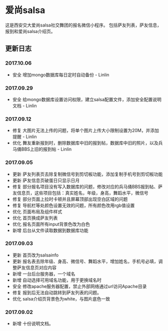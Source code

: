 # 爱尚salsa
这是西安交大爱尚salsa社交舞团的报名微信小程序。
包括萨友列表，萨友信息，报到和爱尚salsa介绍页。
## 更新日志
### 2017.10.06
* 安全 增加mongo数据库每日定时自动备份 - Linlin
### 2017.09.29
* 安全 给mongo数据库设置访问权限，建立salsa配置文件，添加安全配置说明文档 - Linlin
### 2017.09.12
* 修复 大图片无法上传的问题，将单个图片上传大小限制设置为20M，并添加提醒 - Linlin
* 优化 舞友重新报到时，删除数据库中旧的报到帖，数据库中旧的照片，以及兵马俑BBS上旧的报到帖 - Linlin
### 2017.09.05
* 更新 萨友列表页去除复制微信号到剪切板功能，添加复制手机号到剪切板功能
* 更新 萨友信息页破蛋日只显示日月
* 修复 部分报名项目没有写入数据库的问题，修改对应的兵马俑BBS报到帖、萨友信息页，这些项目包括：真实姓名，年级，身高，舞蹈水平，微信号
* 修复 部分页面上拉时卡顿并且屏幕顶部出现空白区域的问题
* 修复 导航栏等处颜色设置无效的问题，所有颜色改用rgb值设置
* 优化 页面布局及组件样式
* 优化 首页换成萨友列表
* 优化 报名页面所有input背景色改为白色
* 新增 后台从文件读取数据到数据库功能
### 2017.09.03
* 更新 首页改为salsainfo
* 更新 报名表去除年级、身高、微信号、舞蹈水平，增加姓名，手机号必填，调整萨友信息页对应内容
* 新增 一台后台服务器，一个域名
* 新增 自动选择可用域名功能，用于更换域名时
* 安全 修改apache服务器配置，禁止外部网络通过url访问Apache目录
* 修复 报到后无法自动跳转到萨友列表的问题。
* 优化 salsa介绍页背景色为white，与图片底色一致
### 2017.09.02
* 新增 十份说明文档。